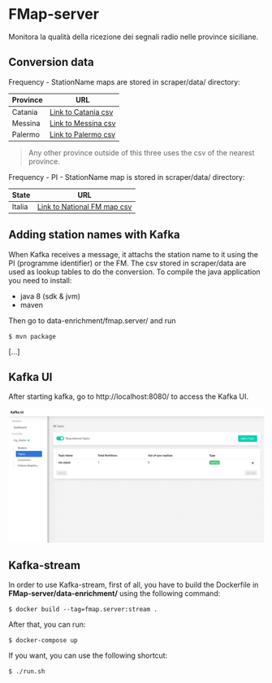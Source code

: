 # FMap-server
Monitora la qualità della ricezione dei segnali radio nelle province siciliane. 



## Conversion data

Frequency - StationName maps are stored in scraper/data/ directory: 

| Province | URL                                                          |
| -------- | ------------------------------------------------------------ |
| Catania  | [Link to Catania csv](https://github.com/triglie/FMap-server/blob/main/scrapers/data/fm-station-map-catania.csv) |
| Messina  | [Link to Messina csv](https://github.com/triglie/FMap-server/blob/main/scrapers/data/fm-station-map-messina.csv) |
| Palermo  | [Link to Palermo csv](https://github.com/triglie/FMap-server/blob/main/scrapers/data/fm-station-map-palermo.csv) |

> Any other province outside of this three uses the csv of the nearest province. 

Frequency - PI - StationName map is stored in scraper/data/ directory: 

| State    | URL                                                          |
| -------- | ------------------------------------------------------------ |
| Italia   | [Link to National FM map csv](https://github.com/triglie/FMap-server/blob/main/scrapers/data/complete-pi-station-map.csv) |



## Adding station names with Kafka 

When Kafka receives a message, it attachs the station name to it using the PI (programme identifier) or the FM. The csv stored in scraper/data are used as lookup tables to do the conversion. To compile the java application you need to install: 

* java 8 (sdk & jvm)
* maven

 Then go to data-enrichment/fmap.server/ and run

```shell
$ mvn package
```

[...]

## Kafka UI 

After starting kafka, go to http://localhost:8080/ to access the Kafka UI. 

![kafka ui](./docs/assets/kafka-ui.png)

## Kafka-stream

In order to use Kafka-stream, first of all, you have to build the Dockerfile in **FMap-server/data-enrichment/** using the following command:

```shell
$ docker build --tag=fmap.server:stream .
```

After that, you can run:

```shell
$ docker-compose up
```

If you want, you can use the following shortcut:

```shell
$ ./run.sh
```
